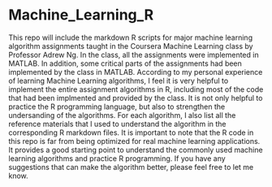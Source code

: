 # Machine_Learning_R
This repo will include the markdown R scripts for major machine learning algorithm assignments taught in the Coursera Machine Learning class by Professor Adrew Ng. In the class, all the assignments were implemented in MATLAB. In addition, some critical parts of the assignments had been implemented  by the class in MATLAB. 
According to my personal experience of learning Machine Learning algorithms, I feel it is very helpful to implement the entire assignment algorithms in R, including most of the code that had been implmented and provided by the class. It is not only helpful to practice the R programming language, but also to strengthen the undersanding of the algorithms. For each algorithm, I also list all the reference materials that I used to understand the algorithm in the corresponding R markdown files. 
It is important to note that the R code in this repo is far from being optimized for real machine learning applications. It provides a good starting point to understand the commonly used machine learning algorithms and practice R programming. If you have any suggestions that can make the algorithm better, please feel free to let me know.

